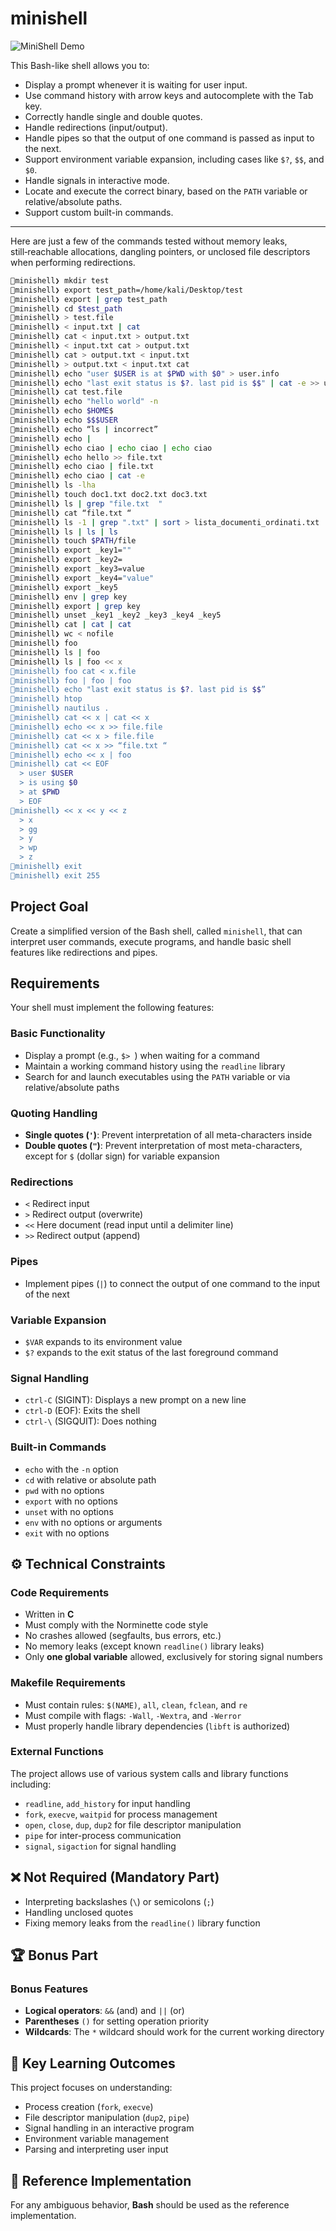 # minishell

![MiniShell Demo](https://raw.githubusercontent.com/buggcatcher/public/main/various/minishow.gif)

This Bash-like shell allows you to:

- Display a prompt whenever it is waiting for user input.
- Use command history with arrow keys and autocomplete with the Tab key.
- Correctly handle single and double quotes.
- Handle redirections (input/output).
- Handle pipes so that the output of one command is passed as input to the next.
- Support environment variable expansion, including cases like `$?`, `$$`, and `$0`.
- Handle signals in interactive mode.
- Locate and execute the correct binary, based on the `PATH` variable or relative/absolute paths.
- Support custom built-in commands.

---

Here are just a few of the commands tested without memory leaks, still‑reachable allocations, dangling pointers, or unclosed file descriptors when performing redirections.

```bash
🔹minishell❯ mkdir test
🔹minishell❯ export test_path=/home/kali/Desktop/test
🔹minishell❯ export | grep test_path
🔹minishell❯ cd $test_path
🔹minishell❯ > test.file
🔹minishell❯ < input.txt | cat 
🔹minishell❯ cat < input.txt > output.txt
🔹minishell❯ < input.txt cat > output.txt
🔹minishell❯ cat > output.txt < input.txt
🔹minishell❯ > output.txt < input.txt cat
🔹minishell❯ echo "user $USER is at $PWD with $0" > user.info
🔹minishell❯ echo "last exit status is $?. last pid is $$" | cat -e >> user.info
🔹minishell❯ cat test.file
🔹minishell❯ echo "hello world" -n
🔹minishell❯ echo $HOME$
🔹minishell❯ echo $$$USER
🔹minishell❯ echo “ls | incorrect”
🔹minishell❯ echo |
🔹minishell❯ echo ciao | echo ciao | echo ciao 
🔹minishell❯ echo hello >> file.txt 
🔹minishell❯ echo ciao | file.txt 
🔹minishell❯ echo ciao | cat -e
🔹minishell❯ ls -lha
🔹minishell❯ touch doc1.txt doc2.txt doc3.txt
🔹minishell❯ ls | grep "file.txt  "
🔹minishell❯ cat “file.txt “
🔹minishell❯ ls -1 | grep ".txt" | sort > lista_documenti_ordinati.txt
🔹minishell❯ ls | ls | ls
🔹minishell❯ touch $PATH/file
🔹minishell❯ export _key1=""
🔹minishell❯ export _key2=
🔹minishell❯ export _key3=value
🔹minishell❯ export _key4="value"
🔹minishell❯ export _key5
🔹minishell❯ env | grep key
🔹minishell❯ export | grep key
🔹minishell❯ unset _key1 _key2 _key3 _key4 _key5
🔹minishell❯ cat | cat | cat
🔹minishell❯ wc < nofile
🔹minishell❯ foo
🔹minishell❯ ls | foo 
🔹minishell❯ ls | foo << x 
🔹minishell❯ foo cat < x.file 
🔹minishell❯ foo | foo | foo 
🔹minishell❯ echo "last exit status is $?. last pid is $$”
🔹minishell❯ htop
🔹minishell❯ nautilus .
🔹minishell❯ cat << x | cat << x
🔹minishell❯ echo << x >> file.file
🔹minishell❯ cat << x > file.file
🔹minishell❯ cat << x >> “file.txt “
🔹minishell❯ echo << x | foo 
🔹minishell❯ cat << EOF
  > user $USER
  > is using $0
  > at $PWD
  > EOF
🔹minishell❯ << x << y << z                                                                                                                                                                                                                     
  > x
  > gg
  > y
  > wp
  > z
🔹minishell❯ exit
🔹minishell❯ exit 255
```

## Project Goal

Create a simplified version of the Bash shell, called `minishell`, that can interpret user commands, execute programs, and handle basic shell features like redirections and pipes.

## Requirements

Your shell must implement the following features:

### Basic Functionality
- Display a prompt (e.g., `$> `) when waiting for a command
- Maintain a working command history using the `readline` library
- Search for and launch executables using the `PATH` variable or via relative/absolute paths

### Quoting Handling
- **Single quotes (`'`)**: Prevent interpretation of all meta-characters inside
- **Double quotes (`"`)**: Prevent interpretation of most meta-characters, except for `$` (dollar sign) for variable expansion

### Redirections
- `<` Redirect input
- `>` Redirect output (overwrite)
- `<<` Here document (read input until a delimiter line)
- `>>` Redirect output (append)

### Pipes
- Implement pipes (`|`) to connect the output of one command to the input of the next

### Variable Expansion
- `$VAR` expands to its environment value
- `$?` expands to the exit status of the last foreground command

### Signal Handling
- `ctrl-C` (SIGINT): Displays a new prompt on a new line
- `ctrl-D` (EOF): Exits the shell
- `ctrl-\` (SIGQUIT): Does nothing

### Built-in Commands
- `echo` with the `-n` option
- `cd` with relative or absolute path
- `pwd` with no options
- `export` with no options
- `unset` with no options
- `env` with no options or arguments
- `exit` with no options

## ⚙️ Technical Constraints

### Code Requirements
- Written in **C**
- Must comply with the Norminette code style
- No crashes allowed (segfaults, bus errors, etc.)
- No memory leaks (except known `readline()` library leaks)
- Only **one global variable** allowed, exclusively for storing signal numbers

### Makefile Requirements
- Must contain rules: `$(NAME)`, `all`, `clean`, `fclean`, and `re`
- Must compile with flags: `-Wall`, `-Wextra`, and `-Werror`
- Must properly handle library dependencies (`libft` is authorized)

### External Functions
The project allows use of various system calls and library functions including:
- `readline`, `add_history` for input handling
- `fork`, `execve`, `waitpid` for process management
- `open`, `close`, `dup`, `dup2` for file descriptor manipulation
- `pipe` for inter-process communication
- `signal`, `sigaction` for signal handling

## ❌ Not Required (Mandatory Part)
- Interpreting backslashes (`\`) or semicolons (`;`)
- Handling unclosed quotes
- Fixing memory leaks from the `readline()` library function

## 🏆 Bonus Part

### Bonus Features
- **Logical operators**: `&&` (and) and `||` (or)
- **Parentheses** `()` for setting operation priority
- **Wildcards**: The `*` wildcard should work for the current working directory

## 🧠 Key Learning Outcomes

This project focuses on understanding:
- Process creation (`fork`, `execve`)
- File descriptor manipulation (`dup2`, `pipe`)
- Signal handling in an interactive program
- Environment variable management
- Parsing and interpreting user input

## 📝 Reference Implementation

For any ambiguous behavior, **Bash** should be used as the reference implementation.
